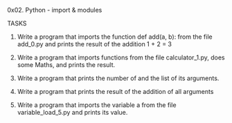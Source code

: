0x02. Python - import & modules

TASKS

1. Write a program that imports the function def add(a, b): from the file add_0.py and prints the result of the addition 1 + 2 = 3

2. Write a program that imports functions from the file calculator_1.py, does some Maths, and prints the result.

3. Write a program that prints the number of and the list of its arguments.

4. Write a program that prints the result of the addition of all arguments

5. Write a program that imports the variable a from the file variable_load_5.py and prints its value.
